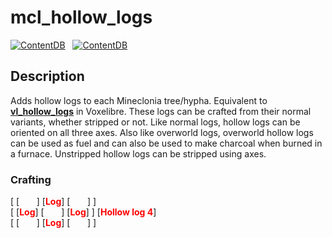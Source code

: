 # mcl_hollow_logs
[![ContentDB](https://content.minetest.net/packages/dougsouza26/mcl_hollow_logs/shields/title/)](https://content.minetest.net/packages/dougsouza26/mcl_hollow_logs/) &nbsp; [![ContentDB](https://content.minetest.net/packages/dougsouza26/mcl_hollow_logs/shields/downloads/)](https://content.minetest.net/packages/dougsouza26/mcl_hollow_logs/)

## Description
Adds hollow logs to each Mineclonia tree/hypha. Equivalent to [**vl_hollow_logs**](https://git.minetest.land/VoxeLibre/VoxeLibre/src/branch/master/mods/ITEMS/vl_hollow_logs) in Voxelibre. These logs can be crafted from their normal variants, whether stripped or not. Like normal logs, hollow logs can be oriented on all three axes. Also like overworld logs, overworld hollow logs can be used as fuel and can also be used to make charcoal when burned in a furnace. Unstripped hollow logs can be stripped using axes.

### Crafting
[ \[ &nbsp; &nbsp; &nbsp; \] \[<span style="color:red">**Log**</span>\] \[ &nbsp; &nbsp; &nbsp; \] ] <br>
[ \[<span style="color:red">**Log**</span>\] \[ &nbsp; &nbsp; &nbsp; \] \[<span style="color:red">**Log**</span>\] ] [<span style="color:red">**Hollow log 4**</span>] <br>
[ \[ &nbsp; &nbsp; &nbsp; \] \[<span style="color:red">**Log**</span>\] \[ &nbsp; &nbsp; &nbsp; \] ] <br>
